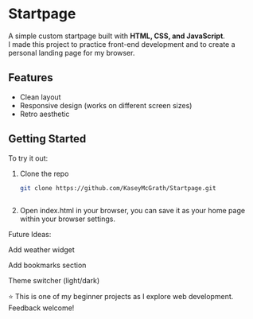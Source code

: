 # Startpage

A simple custom startpage built with **HTML, CSS, and JavaScript**.  
I made this project to practice front-end development and to create a personal landing page for my browser.

## Features
- Clean layout
- Responsive design (works on different screen sizes)
- Retro aesthetic

## Getting Started
To try it out:
1. Clone the repo  
   ```bash
   git clone https://github.com/KaseyMcGrath/Startpage.git
 
2. Open index.html in your browser, you can save it as your home page within your browser settings.
   



Future Ideas:

Add weather widget

Add bookmarks section

Theme switcher (light/dark)




⭐️ This is one of my beginner projects as I explore web development. Feedback welcome!
